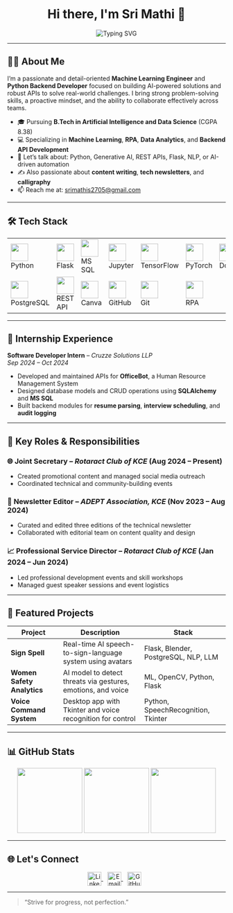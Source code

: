 <h1 align="center">Hi there, I'm Sri Mathi 👋</h1>

<p align="center">
  <img src="https://readme-typing-svg.herokuapp.com?font=Arial&color=6A5ACD&center=true&vCenter=true&lines=Machine+Learning+Engineer;Python+Developer;AI+%7C+RPA+%7C+Data+Analytics;Building+AI+to+Solve+Real-World+Problems" alt="Typing SVG" />
</p>

---

## 👩‍💻 About Me

I’m a passionate and detail-oriented **Machine Learning Engineer** and **Python Backend Developer** focused on building AI-powered solutions and robust APIs to solve real-world challenges. I bring strong problem-solving skills, a proactive mindset, and the ability to collaborate effectively across teams.

- 🎓 Pursuing **B.Tech in Artificial Intelligence and Data Science** (CGPA 8.38)  
- 💻 Specializing in **Machine Learning**, **RPA**, **Data Analytics**, and **Backend API Development**  
- 💬 Let’s talk about: Python, Generative AI, REST APIs, Flask, NLP, or AI-driven automation  
- ✍️ Also passionate about **content writing**, **tech newsletters**, and **calligraphy**  
- 📫 Reach me at: [srimathis2705@gmail.com](mailto:srimathis2705@gmail.com)

---

## 🛠 Tech Stack

<table align="center">
<tr>
  <td><img src="https://img.icons8.com/color/48/python.png" width="40" /> <br/>Python</td>
  <td><img src="https://img.icons8.com/color/48/flask.png" width="40" /> <br/>Flask</td>
  <td><img src="https://img.icons8.com/color/48/sql.png" width="40" /> <br/>MS SQL</td>
  <td><img src="https://img.icons8.com/ios/50/000000/jupyter.png" width="40" /> <br/>Jupyter</td>
  <td><img src="https://img.icons8.com/color/48/tensorflow.png" width="40" /> <br/>TensorFlow</td>
  <td><img src="https://img.icons8.com/color/48/pytorch.png" width="40" /> <br/>PyTorch</td>
  <td><img src="https://img.icons8.com/color/48/docker.png" width="40" /> <br/>Docker</td>
</tr>
<tr>
  <td><img src="https://img.icons8.com/color/48/postgreesql.png" width="40" /> <br/>PostgreSQL</td>
  <td><img src="https://img.icons8.com/color/48/api.png" width="40" /> <br/>REST API</td>
  <td><img src="https://img.icons8.com/ios-filled/50/canva-logo.png" width="40" /> <br/>Canva</td>
  <td><img src="https://img.icons8.com/ios-filled/50/github.png" width="40" /> <br/>GitHub</td>
  <td><img src="https://img.icons8.com/color/48/git.png" width="40" /> <br/>Git</td>
  <td><img src="https://img.icons8.com/ios-filled/50/robot.png" width="40" /> <br/>RPA</td>
</tr>
</table>

---

## 💼 Internship Experience

**Software Developer Intern** – *Cruzze Solutions LLP*  
*Sep 2024 – Oct 2024*  
- Developed and maintained APIs for **OfficeBot**, a Human Resource Management System  
- Designed database models and CRUD operations using **SQLAlchemy** and **MS SQL**  
- Built backend modules for **resume parsing**, **interview scheduling**, and **audit logging**

---

## 🔧 Key Roles & Responsibilities

### 🌐 **Joint Secretary** – *Rotaract Club of KCE* (Aug 2024 – Present)  
- Created promotional content and managed social media outreach  
- Coordinated technical and community-building events

### 📰 **Newsletter Editor** – *ADEPT Association, KCE* (Nov 2023 – Aug 2024)  
- Curated and edited three editions of the technical newsletter  
- Collaborated with editorial team on content quality and design

### 📈 **Professional Service Director** – *Rotaract Club of KCE* (Jan 2024 – Jun 2024)  
- Led professional development events and skill workshops  
- Managed guest speaker sessions and event logistics

---

## 📌 Featured Projects

| Project                | Description                                                       | Stack                         |
|------------------------|-----------------------------------------------------------------|-------------------------------|
| **Sign Spell**         | Real-time AI speech-to-sign-language system using avatars       | Flask, Blender, PostgreSQL, NLP, LLM |
| **Women Safety Analytics** | AI model to detect threats via gestures, emotions, and voice | ML, OpenCV, Python, Flask     |
| **Voice Command System** | Desktop app with Tkinter and voice recognition for control     | Python, SpeechRecognition, Tkinter |

---

## 📊 GitHub Stats

<div align="center">
  <img src="https://github-readme-stats.vercel.app/api?username=SriMathi-2705&show_icons=true&theme=tokyonight&hide=stars&count_private=true" height="150" />
  <img src="https://github-readme-streak-stats.herokuapp.com/?user=SriMathi-2705&theme=tokyonight" height="150" />
  <img src="https://github-readme-stats.vercel.app/api/top-langs/?username=SriMathi-2705&layout=compact&theme=tokyonight" height="150" />
</div>

---

## 🌐 Let's Connect

<div align="center">
  <a href="https://www.linkedin.com/in/sri27-mathi/" target="_blank" rel="noopener noreferrer" style="margin-right:10px;">
    <img alt="LinkedIn" src="https://cdn.jsdelivr.net/npm/simple-icons@v9/icons/linkedin.svg" width="32" height="32" style="vertical-align:middle; fill:#0A66C2;" />
  </a>
  <a href="mailto:srimathis2705@gmail.com" target="_blank" rel="noopener noreferrer" style="margin-right:10px;">
    <img alt="Email" src="https://cdn.jsdelivr.net/npm/simple-icons@v9/icons/gmail.svg" width="32" height="32" style="vertical-align:middle; fill:#D14836;" />
  </a>
  <a href="https://github.com/SriMathi-2705" target="_blank" rel="noopener noreferrer" style="margin-right:10px;">
    <img alt="GitHub" src="https://cdn.jsdelivr.net/npm/simple-icons@v9/icons/github.svg" width="32" height="32" style="vertical-align:middle; fill:#181717;" />
  </a>
</div>

---

> “Strive for progress, not perfection.”
